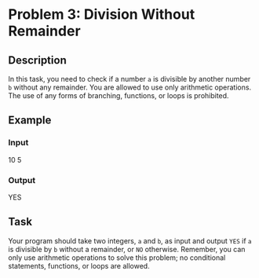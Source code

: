 # Problem 3: Division Without Remainder

## Description
In this task, you need to check if a number `a` is divisible by another number `b` without any remainder. You are allowed to use only arithmetic operations. The use of any forms of branching, functions, or loops is prohibited.

## Example

### Input
10
5

### Output
YES

## Task
Your program should take two integers, `a` and `b`, as input and output `YES` if `a` is divisible by `b` without a remainder, or `NO` otherwise. Remember, you can only use arithmetic operations to solve this problem; no conditional statements, functions, or loops are allowed.
